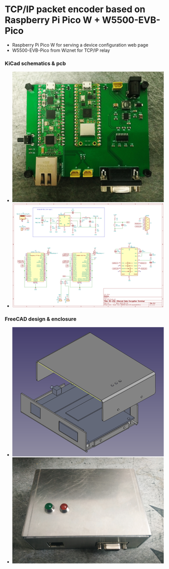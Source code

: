 # TCP/IP packet encoder based on Raspberry Pi Pico W + W5500-EVB-Pico

* Raspberry Pi Pico W for serving a device configuration web page
* W5500-EVB-Pico from Wiznet for TCP/IP relay

### KiCad schematics & pcb
  * <img src="/hw/pcb_v6/pdf/pcb.jpg" alt="pcb" style="width:800px" />
  * <img src="/hw/pcb_v6/pdf/2023.4.7.sch.png" alt="schematics" style="width:800px" />
### FreeCAD design & enclosure
  * <img src="/hw/case/case.png" alt="feecad design" style="width:800px" />
  * <img src="/hw/case/case.jpg" alt="enclosure" style="width:800px" />
